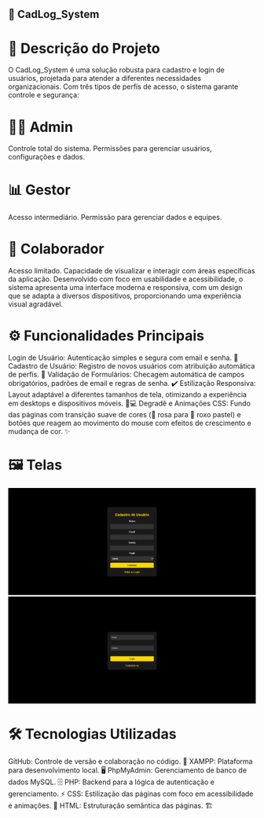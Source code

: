  ## 🚀 CadLog_System
# 🌟 Descrição do Projeto
O CadLog_System é uma solução robusta para cadastro e login de usuários, projetada para atender a diferentes necessidades organizacionais. Com três tipos de perfis de acesso, o sistema garante controle e segurança:  

# 👨‍💼 Admin
Controle total do sistema.
Permissões para gerenciar usuários, configurações e dados.
# 📊 Gestor
Acesso intermediário.
Permissão para gerenciar dados e equipes.
# 👥 Colaborador
Acesso limitado.
Capacidade de visualizar e interagir com áreas específicas da aplicação.
Desenvolvido com foco em usabilidade e acessibilidade, o sistema apresenta uma interface moderna e responsiva, com um design que se adapta a diversos dispositivos, proporcionando uma experiência visual agradável. 

# ⚙️ Funcionalidades Principais
Login de Usuário: Autenticação simples e segura com email e senha. 🔑
Cadastro de Usuário: Registro de novos usuários com atribuição automática de perfis. 📝
Validação de Formulários: Checagem automática de campos obrigatórios, padrões de email e regras de senha. ✔️
Estilização Responsiva: Layout adaptável a diferentes tamanhos de tela, otimizando a experiência em desktops e dispositivos móveis. 📱💻
Degradê e Animações CSS: Fundo das páginas com transição suave de cores (🌸 rosa para 🌌 roxo pastel) e botões que reagem ao movimento do mouse com efeitos de crescimento e mudança de cor. ✨

# 🖼️ Telas

![img](img2.png)
![img](image.png)


# 🛠️ Tecnologias Utilizadas
GitHub: Controle de versão e colaboração no código. 🐙
XAMPP: Plataforma para desenvolvimento local. 🖥️
PhpMyAdmin: Gerenciamento de banco de dados MySQL. 🗄️
PHP: Backend para a lógica de autenticação e gerenciamento. ⚡
CSS: Estilização das páginas com foco em acessibilidade e animações. 🎨
HTML: Estruturação semântica das páginas. 🏗️
 


